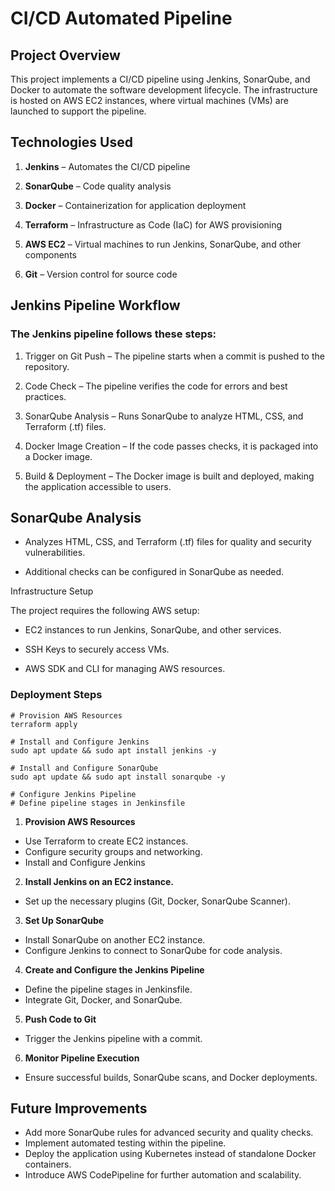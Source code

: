 # CI/CD Automated Pipeline

## Project Overview

This project implements a CI/CD pipeline using Jenkins, SonarQube, and Docker to automate the software development lifecycle. The infrastructure is hosted on AWS EC2 instances, where virtual machines (VMs) are launched to support the pipeline.

## Technologies Used

1. **Jenkins** – Automates the CI/CD pipeline

1. **SonarQube** – Code quality analysis

1. **Docker** – Containerization for application deployment

1. **Terraform** – Infrastructure as Code (IaC) for AWS provisioning

1. **AWS EC2** – Virtual machines to run Jenkins, SonarQube, and other components

1. **Git** – Version control for source code

## Jenkins Pipeline Workflow

### The Jenkins pipeline follows these steps:

1. Trigger on Git Push – The pipeline starts when a commit is pushed to the repository.

1. Code Check – The pipeline verifies the code for errors and best practices.

1. SonarQube Analysis – Runs SonarQube to analyze HTML, CSS, and Terraform (.tf) files.

1. Docker Image Creation – If the code passes checks, it is packaged into a Docker image.

1. Build & Deployment – The Docker image is built and deployed, making the application accessible to users.

## SonarQube Analysis

- Analyzes HTML, CSS, and Terraform (.tf) files for quality and security vulnerabilities.

- Additional checks can be configured in SonarQube as needed.

Infrastructure Setup

The project requires the following AWS setup:

- EC2 instances to run Jenkins, SonarQube, and other services.

- SSH Keys to securely access VMs.

- AWS SDK and CLI for managing AWS resources.

### Deployment Steps

  ```
  # Provision AWS Resources
  terraform apply

  # Install and Configure Jenkins
  sudo apt update && sudo apt install jenkins -y

  # Install and Configure SonarQube
  sudo apt update && sudo apt install sonarqube -y

  # Configure Jenkins Pipeline
  # Define pipeline stages in Jenkinsfile
  ```
1. **Provision AWS Resources**  
- Use Terraform to create EC2 instances.  
- Configure security groups and networking.  
- Install and Configure Jenkins  

2. **Install Jenkins on an EC2 instance.**
- Set up the necessary plugins (Git, Docker, SonarQube Scanner).  

3. **Set Up SonarQube**
- Install SonarQube on another EC2 instance.  
- Configure Jenkins to connect to SonarQube for code analysis.   

4. **Create and Configure the Jenkins Pipeline**   
- Define the pipeline stages in Jenkinsfile.   
- Integrate Git, Docker, and SonarQube.

5. **Push Code to Git**   
- Trigger the Jenkins pipeline with a commit.   

6. **Monitor Pipeline Execution**
- Ensure successful builds, SonarQube scans, and Docker deployments.   

## Future Improvements   
- Add more SonarQube rules for advanced security and quality checks.   
- Implement automated testing within the pipeline.   
- Deploy the application using Kubernetes instead of standalone Docker containers.   
- Introduce AWS CodePipeline for further automation and scalability.   
